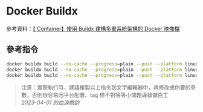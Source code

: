 # Docker Buildx

參考資料：[【 Container】使用 Buildx 建構多重系統架構的 Docker 映像檔](https://learningsky.io/building-multi-platform-docker-image/)

## 參考指令

```bash
docker buildx build --no-cache --progress=plain --push --platform linux/amd64,linux/arm64 --rm -t wujidadi/ap:3.5 -t wujidadi/ap:latest ap/3.5 2>&1 | tee $D/docker-build-ap.log
docker buildx build --no-cache --progress=plain --push --platform linux/amd64,linux/arm64 --rm -t wujidadi/nginx-php:2.5 -t wujidadi/nginx-php:latest nginx-php/2.5 2>&1 | tee $D/docker-build-np.log
docker buildx build --no-cache --progress=plain --push --platform linux/amd64,linux/arm64 --rm -t wujidadi/ubuntu-tuned:2.5 -t wujidadi/ubuntu-tuned:latest ubuntu-tuned/2.5 2>&1 | tee $D/docker-build-ut.log
```
> 注意：實際執行時，建議複製以上指令到文字編輯器中，再修改成你要的參數，否則很容易因平台配置、tag 標不對等等小問題導致做白工  
> *2023-04-01 的血淚教訓*
